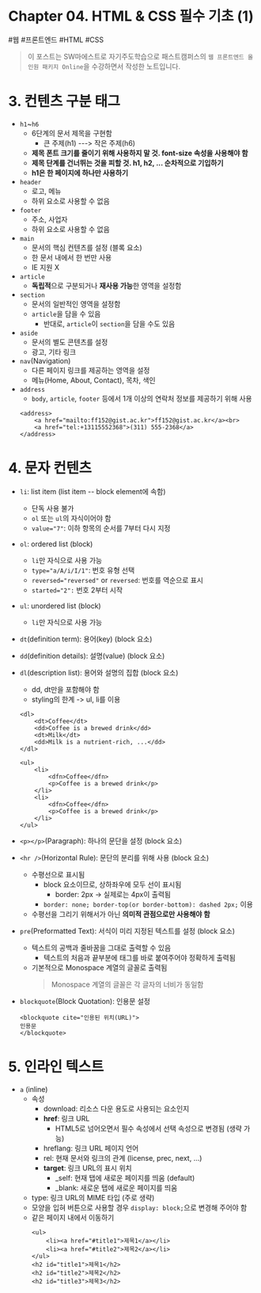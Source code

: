 # Chapter 04. HTML & CSS 필수 기초 (1)

#웹 #프론트엔드 #HTML #CSS
> 이 포스트는 SW마에스트로 자기주도학습으로 패스트캠퍼스의 `웹 프론트엔드 올인원 패키지 Online`을 수강하면서 작성한 노트입니다.

# 3. 컨텐츠 구분 태그
* `h1`~`h6`
    * 6단계의 문서 제목을 구현함
        * 큰 주제(h1) ---> 작은 주제(h6)
    * **제목 폰트 크기를 줄이기 위해 사용하지 말 것. font-size 속성을 사용해야 함**
    * **제목 단계를 건너뛰는 것을 피할 것. h1, h2, ... 순차적으로 기입하기**
    * **h1은 한 페이지에 하나만 사용하기**
* `header`
    * 로고, 메뉴
    * 하위 요소로 사용할 수 없음
* `footer`
    * 주소, 사업자 
    * 하위 요소로 사용할 수 없음
* `main`
    * 문서의 핵심 컨텐츠를 설정 (블록 요소)
    * 한 문서 내에서 한 번만 사용
    * IE 지원 X
* `article`
    * **독립적**으로 구분되거나 **재사용 가능**한 영역을 설정함
* `section`
    * 문서의 일반적인 영역을 설정함
    * `article`을 담을 수 있음
        * 반대로, `article`이 `section`을 담을 수도 있음
* `aside`
    * 문서의 별도 콘텐츠를 설정
    * 광고, 기타 링크 
* `nav`(Navigation)
    * 다른 페이지 링크를 제공하는 영역을 설정
    * 메뉴(Home, About, Contact), 목차, 색인
* `address`
    * `body`, `article`, `footer` 등에서 1개 이상의 연락처 정보를 제공하기 위해 사용
    ```
    <address>
        <a href="mailto:ff152@gist.ac.kr">ff152@gist.ac.kr</a><br>
        <a href="tel:+13115552368">(311) 555-2368</a>
    </address>
    ```

# 4. 문자 컨텐츠
* `li`: list item (list item -- block element에 속함)
    * 단독 사용 불가
    * `ol` 또는 `ul`의 자식이어야 함
    * `value="7"`: 이하 항목의 순서를 7부터 다시 지정
* `ol`: ordered list (block)
    * `li`만 자식으로 사용 가능
    * `type="a/A/i/I/1"`: 번호 유형 선택
    * `reversed="reversed"` or `reversed`: 번호를 역순으로 표시
    * `started="2":` 번호 2부터 시작
* `ul`: unordered list (block)
    * `li`만 자식으로 사용 가능

* `dt`(definition term): 용어(key) (block 요소)
* `dd`(definition details): 설명(value) (block 요소)
* `dl`(description list): 용어와 설명의 집합 (block 요소)
    * dd, dt만을 포함해야 함
    * styling의 한계 -> ul, li를 이용
    ```
    <dl>
        <dt>Coffee</dt>
        <dd>Coffee is a brewed drink</dd>
        <dt>Milk</dt>
        <dd>Milk is a nutrient-rich, ...</dd>
    </dl>

    <ul>
        <li>
            <dfn>Coffee</dfn>
            <p>Coffee is a brewed drink</p>
        </li>
        <li>
            <dfn>Coffee</dfn>
            <p>Coffee is a brewed drink</p>
        </li>
    </ul>
    ```

* `<p></p>`(Paragraph): 하나의 문단을 설정 (block 요소)
* `<hr />`(Horizontal Rule): 문단의 분리를 위해 사용 (block 요소)
    * 수평선으로 표시됨
        * block 요소이므로, 상하좌우에 모두 선이 표시됨
            * border: 2px -> 실제로는 4px이 출력됨
        * `border: none; border-top(or border-bottom): dashed 2px;` 이용
    * 수평선을 그리기 위해서가 아닌 **의미적 관점으로만 사용해야 함**

* `pre`(Preformatted Text): 서식이 미리 지정된 텍스트를 설정 (block 요소)
    * 텍스트의 공백과 줄바꿈을 그대로 출력할 수 있음
        * 텍스트의 처음과 끝부분에 태그를 바로 붙여주어야 정확하게 출력됨 
    * 기본적으로 Monospace 계열의 글꼴로 출력됨
        > Monospace 계열의 글꼴은 각 글자의 너비가 동일함

* `blockquote`(Block Quotation): 인용문 설정
    ```
    <blockquote cite="인용된 위치(URL)">
    인용문
    </blockquote>
    ```

# 5. 인라인 텍스트
* `a` (inline)
    * 속성
        * download: 리소스 다운 용도로 사용되는 요소인지
        * **href**: 링크 URL
            * HTML5로 넘어오면서 필수 속성에서 선택 속성으로 변경됨 (생략 가능)
        * hreflang: 링크 URL 페이지 언어
        * rel: 현재 문서와 링크의 관계 (license, prec, next, ...)
        * **target**: 링크 URL의 표시 위치
            * _self: 현재 탭에 새로운 페이지를 띄움 (default)
            * _blank: 새로운 탭에 새로운 페이지를 띄움
    * type: 링크 URL의 MIME 타입 (주로 생략)
    * 모양을 입혀 버튼으로 사용할 경우 `display: block;`으로 변경해 주어야 함
    * 같은 페이지 내에서 이동하기
        ```
        <ul>
            <li><a href="#title1">제목1</a></li>
            <li><a href="#title2">제목2</a></li>
        </ul>
        <h2 id="title1">제목1</h2>
        <h2 id="title2">제목2</h2>
        <h2 id="title3">제목3</h2>
        ```
        